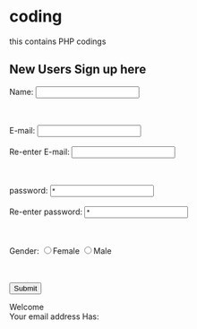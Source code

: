 coding
======

this contains PHP codings
<html>
<head>

<body>


<h2>New Users Sign up here </h2>

<form method="post" action="k.php">
Name: <input type="text" name="name" value="">

<br><br>
E-mail: <input type="text" name="email" value="">
<br><br>
Re-enter E-mail: <input type="text" name="email" value="">


<br><br>
password: <input type="text" name="Password" value="*">
<br><br>
Re-enter password: <input type="text" name="Password" value="*">


<br><br>
Gender:
<input type="radio" name="gender"  value="female">Female
<input type="radio" name="gender"  value="male">Male

<br><br>
<input type="submit" name="submit"  value="Submit" onclick="k.php">
</form>


</body>
</html>








<html>
<body>

Welcome<?php  echo $_POST["name"]; ?><br>
Your email address Has: <?php echo $_POST["email"]; ?>

</body>
</html>











